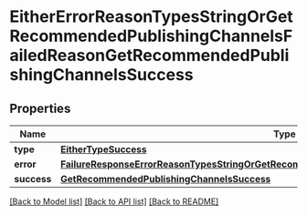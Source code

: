 # EitherErrorReasonTypesStringOrGetRecommendedPublishingChannelsFailedReasonGetRecommendedPublishingChannelsSuccess

## Properties
Name | Type | Description | Notes
------------ | ------------- | ------------- | -------------
**type** | [**EitherTypeSuccess**](EitherTypeSuccess.md) |  | 
**error** | [**FailureResponseErrorReasonTypesStringOrGetRecommendedPublishingChannelsFailedReasonError**](FailureResponseErrorReasonTypesStringOrGetRecommendedPublishingChannelsFailedReasonError.md) |  | 
**success** | [**GetRecommendedPublishingChannelsSuccess**](GetRecommendedPublishingChannelsSuccess.md) |  | 

[[Back to Model list]](../README.md#documentation-for-models) [[Back to API list]](../README.md#documentation-for-api-endpoints) [[Back to README]](../README.md)


